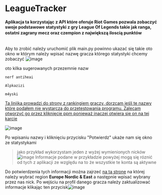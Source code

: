 # **LeagueTracker**

**Aplikacja ta korzystając z API które oferuje Riot Games pozwala zobaczyć swoje podstawowe statystyki z gry League Of Legends takie jak ranga, ostatni zagrany mecz oraz czempion z największą iloscią punktów**
ㅤ
ㅤ
ㅤ
ㅤ

Aby to zrobić należy uruchomić plik main.py powinno ukazać się takie oto okno w którym należy wpisać nazwę gracza którego statystyki chcemy zobaczyć
![image](https://user-images.githubusercontent.com/119539361/206875999-55aac95d-ef84-43ce-a11f-ca170b2ac951.png)

oto kilka sugerowanych przezemnie nazw
```
nerf antiheai
```
```
Alpkazizi
```
```
m4yski
```
[Ta linijka prowadzi do strony z rankingiem graczy, dorzcam jeśli te nazwy które podałem nie wystarczą do przetestowania programu.
Zalecam otworzyć go przez kliknięcie ppm ponieważ inaczej otwiera się on na tej karcie](https://www.op.gg/leaderboards/tier?hl=pl_PL&region=eune)

![image](https://user-images.githubusercontent.com/119539361/206876740-13ea916e-1b89-4309-af43-a0047cf4f498.png)


Po wpisaniu nazwy i kliknięciu przycisku "Potwierdz" ukaże nam się okno ze statystykami
> jako przykład wykorzystam jeden z wyżej wymienionych nicków
![image](https://user-images.githubusercontent.com/119539361/206876179-323b4bd3-e90d-4b6f-adfa-cd548b648ab4.png)
>Informacje podane w przykładzie powyżej mogą się róznić od tych z aplikacji ze względu na to że wszystkie te konta są aktywne


Do potwierdzenia tych informacji można zajrzeć [na tą strone](https://www.op.gg/) na której należy wybrać region **Europe Nordic & East** a następnie wpisać wybrany przez nas nick. Po wejściu na profil danego gracza należy zaktualizować informacje klikając ten przycisk![image](https://user-images.githubusercontent.com/119539361/206876917-efb16724-06ab-4972-9c13-2c0876fe1020.png)



